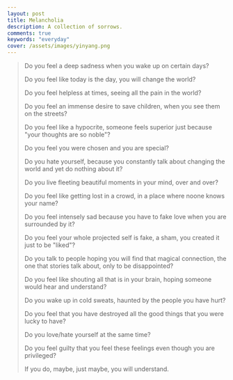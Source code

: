```yaml
---
layout: post
title: Melancholia
description: A collection of sorrows.
comments: true
keywords: "everyday"
cover: /assets/images/yinyang.png
---
```


>Do you feel a deep sadness when you wake up on certain days? <br/>
>
>Do you feel like today is the day, you will change the world? <br/>
>
>Do you feel helpless at times, seeing all the pain in the world? <br/>
>
>Do you feel an immense desire to save children, when you see them on the streets? <br/>
>
>Do you feel like a hypocrite, someone feels superior
just because "your thoughts are so noble"? <br/>
>
>Do you feel you were chosen and you are special? <br/>
>
>Do you hate yourself, because you constantly talk about changing the world and yet do nothing about it? <br/>
>
>Do you live fleeting beautiful moments in your mind, over and over? <br/>
>
>Do you feel like getting lost in a crowd, in a place where noone knows your name?
>
>Do you feel intensely sad because you have to fake love when you are surrounded by it? <br/>
>
>Do you feel your whole projected self is fake, a sham, you created it just to be "liked"?
>
>Do you talk to people hoping you will find that magical connection, the one that stories talk about, only to be disappointed? <br/>
>
>Do you feel like shouting all that is in your brain, hoping someone would hear and understand? <br/>
>
>Do you wake up in cold sweats, haunted by the people you have hurt? <br/>
>
>Do you feel that you have destroyed all the good things that you were lucky to have? <br/>
>
>Do you love/hate yourself at the same time? <br/>
>
>Do you feel guilty that you feel these feelings even though you are privileged? <br/>
>
>If you do, maybe, just maybe, you will understand. <br/>
